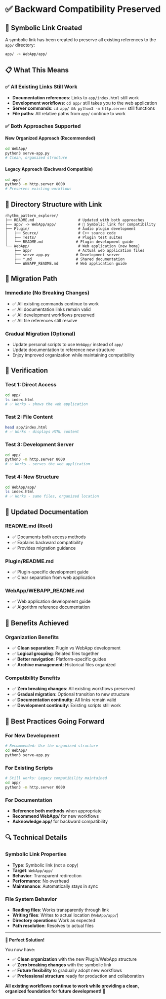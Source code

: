 # ✅ Backward Compatibility Preserved

## 🔗 Symbolic Link Created

A symbolic link has been created to preserve all existing references to the `app/` directory:

```bash
app/ -> WebApp/app/
```

## 📋 What This Means

### ✅ All Existing Links Still Work
- **Documentation references**: Links to `app/index.html` still work
- **Development workflows**: `cd app/` still takes you to the web application
- **Server commands**: `cd app/ && python3 -m http.server` still functions
- **File paths**: All relative paths from `app/` continue to work

### ✅ Both Approaches Supported

#### New Organized Approach (Recommended)
```bash
cd WebApp/
python3 serve-app.py
# Clean, organized structure
```

#### Legacy Approach (Backward Compatible)
```bash
cd app/
python3 -m http.server 8000
# Preserves existing workflows
```

## 📁 Directory Structure with Link

```
rhythm_pattern_explorer/
├── README.md                    # Updated with both approaches
├── app/ -> WebApp/app/          # 🔗 Symbolic link for compatibility
├── Plugin/                      # Audio plugin development
│   ├── Source/                  # C++ source code
│   ├── Tests/                   # Plugin test suites
│   └── README.md               # Plugin development guide
└── WebApp/                      # Web application (new home)
    ├── app/                     # Actual web application files
    ├── serve-app.py            # Development server
    ├── *.md                    # Shared documentation
    └── WEBAPP_README.md        # Web application guide
```

## 🔄 Migration Path

### Immediate (No Breaking Changes)
- ✅ All existing commands continue to work
- ✅ All documentation links remain valid
- ✅ All development workflows preserved
- ✅ All file references still resolve

### Gradual Migration (Optional)
- Update personal scripts to use `WebApp/` instead of `app/`
- Update documentation to reference new structure
- Enjoy improved organization while maintaining compatibility

## 🧪 Verification

### Test 1: Direct Access
```bash
cd app/
ls index.html
# ✅ Works - shows the web application
```

### Test 2: File Content
```bash
head app/index.html
# ✅ Works - displays HTML content
```

### Test 3: Development Server
```bash
cd app/
python3 -m http.server 8000
# ✅ Works - serves the web application
```

### Test 4: New Structure
```bash
cd WebApp/app/
ls index.html
# ✅ Works - same files, organized location
```

## 📖 Updated Documentation

### README.md (Root)
- ✅ Documents both access methods
- ✅ Explains backward compatibility
- ✅ Provides migration guidance

### Plugin/README.md
- ✅ Plugin-specific development guide
- ✅ Clear separation from web application

### WebApp/WEBAPP_README.md
- ✅ Web application development guide
- ✅ Algorithm reference documentation

## 🎯 Benefits Achieved

### Organization Benefits
- ✅ **Clean separation**: Plugin vs WebApp development
- ✅ **Logical grouping**: Related files together
- ✅ **Better navigation**: Platform-specific guides
- ✅ **Archive management**: Historical files organized

### Compatibility Benefits
- ✅ **Zero breaking changes**: All existing workflows preserved
- ✅ **Gradual migration**: Optional transition to new structure
- ✅ **Documentation continuity**: All links remain valid
- ✅ **Development continuity**: Existing scripts still work

## 🚀 Best Practices Going Forward

### For New Development
```bash
# Recommended: Use the organized structure
cd WebApp/
python3 serve-app.py
```

### For Existing Scripts
```bash
# Still works: Legacy compatibility maintained
cd app/
python3 -m http.server 8000
```

### For Documentation
- **Reference both methods** when appropriate
- **Recommend WebApp/** for new workflows
- **Acknowledge app/** for backward compatibility

## 🔍 Technical Details

### Symbolic Link Properties
- **Type**: Symbolic link (not a copy)
- **Target**: `WebApp/app/`
- **Behavior**: Transparent redirection
- **Performance**: No overhead
- **Maintenance**: Automatically stays in sync

### File System Behavior
- **Reading files**: Works transparently through link
- **Writing files**: Writes to actual location (`WebApp/app/`)
- **Directory operations**: Work as expected
- **Path resolution**: Resolves to actual files

---

**🎉 Perfect Solution!**

You now have:
- ✅ **Clean organization** with the new Plugin/WebApp structure
- ✅ **Zero breaking changes** with the symbolic link
- ✅ **Future flexibility** to gradually adopt new workflows
- ✅ **Professional structure** ready for production and collaboration

**All existing workflows continue to work while providing a clean, organized foundation for future development!** 🚀